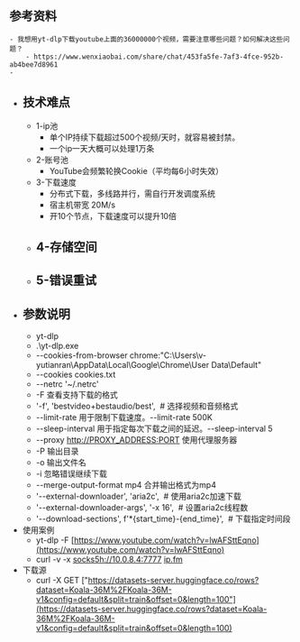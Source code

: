 ## 参考资料
	- 我想用yt-dlp下载youtube上面的36000000个视频，需要注意哪些问题？如何解决这些问题？
		- https://www.wenxiaobai.com/share/chat/453fa5fe-7af3-4fce-952b-ab4bee7d8961
	-
- ## 技术难点
	- 1-ip池
		- 单个IP持续下载超过500个视频/天时，就容易被封禁。
		- 一个ip一天大概可以处理1万条
	- 2-账号池
		- YouTube会频繁轮换Cookie（平均每6小时失效）
	- 3-下载速度
		- 分布式下载，多线路并行，需自行开发调度系统
		- 宿主机带宽 20M/s
		- 开10个节点，下载速度可以提升10倍
	- 4-存储空间
		-
	- 5-错误重试
		-
- ## 参数说明
	- yt-dlp
	- .\yt-dlp.exe
	- --cookies-from-browser chrome:"C:\Users\v-yutianran\AppData\Local\Google\Chrome\User Data\Default"
	- --cookies cookies.txt
	- --netrc '~/.netrc'
	- -F 查看支持下载的格式
	- '-f', 'bestvideo+bestaudio/best',  # 选择视频和音频格式
	- --limit-rate 用于限制下载速度。--limit-rate 500K
	- --sleep-interval 用于指定每次下载之间的延迟。--sleep-interval 5
	- --proxy [http://PROXY_ADDRESS:PORT](http://proxy_address:PORT/) 使用代理服务器
	- -P 输出目录
	- -o 输出文件名
	- -i 忽略错误继续下载
	- --merge-output-format mp4 合并输出格式为mp4
	- '--external-downloader', 'aria2c',  # 使用aria2c加速下载
	- '--external-downloader-args', '-x 16',  # 设置aria2c线程数
	- '--download-sections', f'*{start_time}-{end_time}',  # 下载指定时间段
- 使用案例
	- yt-dlp -F [https://www.youtube.com/watch?v=lwAFSttEqno](https://www.youtube.com/watch?v=lwAFSttEqno)
	- curl -v -x [socks5h://10.0.8.4:7777](socks5h://10.0.8.4:7777) [ip.fm](http://ip.fm/)
- 下载源
	- curl -X GET ["https://datasets-server.huggingface.co/rows?dataset=Koala-36M%2FKoala-36M-v1&config=default&split=train&offset=0&length=100"](https://datasets-server.huggingface.co/rows?dataset=Koala-36M%2FKoala-36M-v1&config=default&split=train&offset=0&length=100)